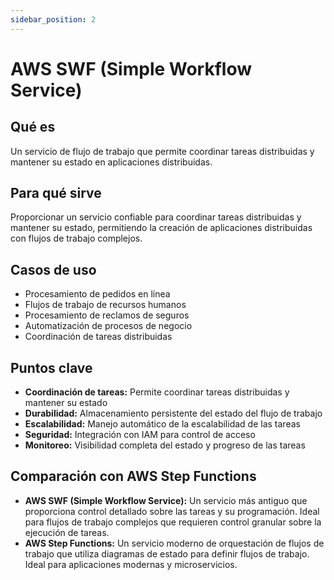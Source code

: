 ```yaml
---
sidebar_position: 2
---
```


# AWS SWF (Simple Workflow Service)

## Qué es
Un servicio de flujo de trabajo que permite coordinar tareas distribuidas y mantener su estado en aplicaciones distribuidas.

## Para qué sirve
Proporcionar un servicio confiable para coordinar tareas distribuidas y mantener su estado, permitiendo la creación de aplicaciones distribuidas con flujos de trabajo complejos.

## Casos de uso
- Procesamiento de pedidos en línea
- Flujos de trabajo de recursos humanos
- Procesamiento de reclamos de seguros
- Automatización de procesos de negocio
- Coordinación de tareas distribuidas

## Puntos clave
- **Coordinación de tareas:** Permite coordinar tareas distribuidas y mantener su estado
- **Durabilidad:** Almacenamiento persistente del estado del flujo de trabajo
- **Escalabilidad:** Manejo automático de la escalabilidad de las tareas
- **Seguridad:** Integración con IAM para control de acceso
- **Monitoreo:** Visibilidad completa del estado y progreso de las tareas

## Comparación con AWS Step Functions
- **AWS SWF (Simple Workflow Service):** Un servicio más antiguo que proporciona control detallado sobre las tareas y su programación. Ideal para flujos de trabajo complejos que requieren control granular sobre la ejecución de tareas.
- **AWS Step Functions:** Un servicio moderno de orquestación de flujos de trabajo que utiliza diagramas de estado para definir flujos de trabajo. Ideal para aplicaciones modernas y microservicios. 
